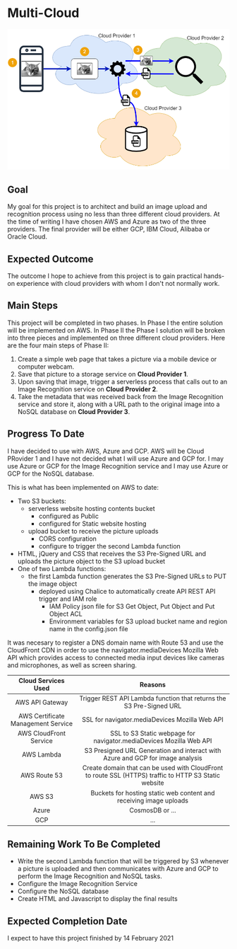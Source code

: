 # Multi-Cloud
![Alt text](images/MultiCloud.png?raw=true "Multi-Cloud Architecture")

Goal
----
My goal for this project is to architect and build an image upload and recognition process using no less than three different cloud providers.  At the time of writing I have chosen AWS and Azure as two of the three providers.  The final provider will be either GCP, IBM Cloud, Alibaba or Oracle Cloud.

Expected Outcome
----------------
The outcome I hope to achieve from this project is to gain practical hands-on experience with cloud providers with whom I don't not normally work.

Main Steps
----------
This project will be completed in two phases.  In Phase I the entire solution will be implemented on AWS.  In Phase II the Phase I solution will be broken into three pieces and implemented on three different cloud providers.  Here are the four main steps of Phase II:

1. Create a simple web page that takes a picture via a mobile device or computer webcam.
2. Save that picture to a storage service on **Cloud Provider 1**.
3. Upon saving that image, trigger a serverless process that calls out to an Image Recognition service on 
**Cloud Provider 2**.
4. Take the metadata that was received back from the Image Recognition service and store it, along with a URL path to the original image into a NoSQL database on **Cloud Provider 3**.

Progress To Date
----------------
I have decided to use with AWS, Azure and GCP.
AWS will be Cloud PRovider 1 and I have not decided what I will use Azure and GCP for.  I may use Azure or GCP for the Image Recognition service and I may use Azure or GCP for the NoSQL database.

This is what has been implemented on AWS to date:
* Two S3 buckets:
  * serverless website hosting contents bucket
    * configured as Public
    * configured for Static website hosting
  * upload bucket to receive the picture uploads
    * CORS configuration
    * configure to trigger the second Lambda function
* HTML, jQuery and CSS that receives the S3 Pre-Signed URL and uploads the picture object to the S3 upload bucket
* One of two Lambda functions:
  * the first Lambda function generates the S3 Pre-Signed URLs to PUT the image object
    * deployed using Chalice to automatically create API REST API trigger and IAM role
      * IAM Policy json file for S3 Get Object, Put Object and Put Object ACL
      * Environment variables for S3 upload bucket name and region name in the config.json file

It was necesary to register a DNS domain name with Route 53 and use the CloudFront CDN in order to use the navigator.mediaDevices Mozilla Web API which provides access to connected media input devices like cameras and microphones, as well as screen sharing.

| Cloud Services Used | Reasons |
| :-----------------: | :-----: |
| AWS API Gateway | Trigger REST API Lambda function that returns the S3 Pre-Signed URL |
| AWS Certificate Management Service | SSL for navigator.mediaDevices Mozilla Web API |
| AWS CloudFront Service | SSL to S3 Static webpage for navigator.mediaDevices Mozilla Web API | 
| AWS Lambda | S3 Presigned URL Generation and interact with Azure and GCP for image analysis |
| AWS Route 53 | Create domain that can be used with CloudFront to route SSL (HTTPS) traffic to HTTP S3 Static website |
| AWS S3 | Buckets for hosting static web content and receiving image uploads |
| Azure | CosmosDB or ... |
| GCP | ... |

Remaining Work To Be Completed
------------------------------
* Write the second Lambda function that will be triggered by S3 whenever a picture is uploaded and then communicates with Azure and GCP to perform the Image Recognition and NoSQL tasks.
* Configure the Image Recognition Service
* Configure the NoSQL database
* Create HTML and Javascript to display the final results

Expected Completion Date
------------------------
I expect to have this project finished by 14 February 2021
